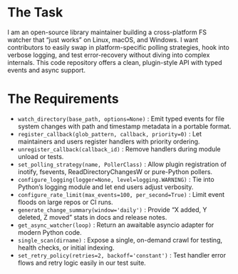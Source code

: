 # The Task

I am an open-source library maintainer building a cross-platform FS watcher that “just works” on Linux, macOS, and Windows. I want contributors to easily swap in platform-specific polling strategies, hook into verbose logging, and test error-recovery without diving into complex internals. This code repository offers a clean, plugin-style API with typed events and async support.

# The Requirements

* `watch_directory(base_path, options=None)` : Emit typed events for file system changes with path and timestamp metadata in a portable format.
* `register_callback(glob_pattern, callback, priority=0)` : Let maintainers and users register handlers with priority ordering.
* `unregister_callback(callback_id)` : Remove handlers during module unload or tests.
* `set_polling_strategy(name, PollerClass)` : Allow plugin registration of inotify, fsevents, ReadDirectoryChangesW or pure-Python pollers.
* `configure_logging(logger=None, level=logging.WARNING)` : Tie into Python’s logging module and let end users adjust verbosity.
* `configure_rate_limit(max_events=100, per_second=True)` : Limit event floods on large repos or CI runs.
* `generate_change_summary(window='daily')` : Provide “X added, Y deleted, Z moved” stats in docs and release notes.
* `get_async_watcher(loop)` : Return an awaitable asyncio adapter for modern Python code.
* `single_scan(dirname)` : Expose a single, on-demand crawl for testing, health checks, or initial indexing.
* `set_retry_policy(retries=2, backoff='constant')` : Test handler error flows and retry logic easily in our test suite.

